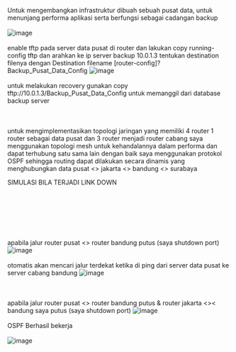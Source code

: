 Untuk mengembangkan infrastruktur dibuah sebuah pusat data, untuk menunjang performa aplikasi serta berfungsi sebagai cadangan  backup 
<br><br>![image](https://github.com/Rexturm/Hackathon-Semesta6-Sysadmin/assets/65783188/48685124-4acd-441b-8ca0-9cc9a25d7c46)<br><br> enable tftp pada server data pusat di router dan lakukan copy running-config tftp dan arahkan ke ip server backup 10.0.1.3 tentukan destination filenya dengan Destination filename [router-config]? Backup_Pusat_Data_Config
![image](https://github.com/Rexturm/Hackathon-Semesta6-Sysadmin/assets/65783188/428729de-1abf-405c-872b-884f3d1e1be2)
<br><br>untuk melakukan recovery gunakan copy tftp://10.0.1.3/Backup_Pusat_Data_Config untuk memanggil dari database backup server
<br><br>
<br><br>
untuk mengimplementasikan topologi jaringan yang memiliki 4 router 1 router sebagai data pusat dan 3 router menjadi router cabang saya menggunakan topologi mesh untuk kehandalannya dalam performa dan dapat terhubung satu sama lain dengan baik saya menggunakan protokol OSPF sehingga routing dapat dilakukan secara dinamis yang menghubungkan  data pusat <> jakarta <> bandung <> surabaya

SIMULASI BILA TERJADI LINK DOWN
<br><br>
<br><br>
<br><br>
<br><br>
 apabila jalur router pusat <> router bandung putus (saya shutdown port)
![image](https://github.com/Rexturm/Hackathon-Semesta6-Sysadmin/assets/65783188/20609a4c-0272-4637-b3bd-c2925060d0de)
<br><br>
otomatis akan mencari jalur terdekat ketika di ping dari server data pusat ke server cabang bandung
![image](https://github.com/Rexturm/Hackathon-Semesta6-Sysadmin/assets/65783188/3e54337b-8624-40a9-a241-276d4bba23bf)
<br><br><br><br>
apabila jalur router pusat <> router bandung putus & router jakarta <>< bandung saya putus (saya shutdown port)
![image](https://github.com/Rexturm/Hackathon-Semesta6-Sysadmin/assets/65783188/9028a918-dac0-4870-baea-15fb71686f60)
<br><br>
OSPF Berhasil bekerja
<br><br>
![image](https://github.com/Rexturm/Hackathon-Semesta6-Sysadmin/assets/65783188/f64b96f8-0b56-42e2-9e59-c3bbc9e0d984)





